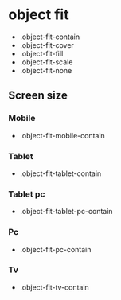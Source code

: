 # object fit

- .object-fit-contain
- .object-fit-cover
- .object-fit-fill
- .object-fit-scale
- .object-fit-none

## Screen size

### Mobile

- .object-fit-mobile-contain

### Tablet

- .object-fit-tablet-contain

### Tablet pc

- .object-fit-tablet-pc-contain

### Pc

- .object-fit-pc-contain

### Tv

- .object-fit-tv-contain
